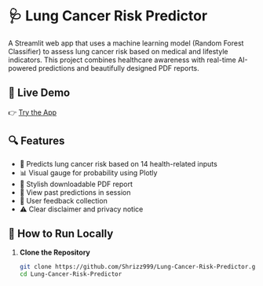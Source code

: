 # 🩺 Lung Cancer Risk Predictor

A Streamlit web app that uses a machine learning model (Random Forest Classifier) to assess lung cancer risk based on medical and lifestyle indicators. This project combines healthcare awareness with real-time AI-powered predictions and beautifully designed PDF reports.

## 🔗 Live Demo

👉 [Try the App](https://lung-cancer-risk-predictor.streamlit.app)

## 🔍 Features

- 🧠 Predicts lung cancer risk based on 14 health-related inputs
- 📊 Visual gauge for probability using Plotly
- 📄 Stylish downloadable PDF report
- 📁 View past predictions in session
- 💬 User feedback collection
- ⚠️ Clear disclaimer and privacy notice

## 🚀 How to Run Locally

1. **Clone the Repository**
   ```bash
   git clone https://github.com/Shrizz999/Lung-Cancer-Risk-Predictor.git
   cd Lung-Cancer-Risk-Predictor
